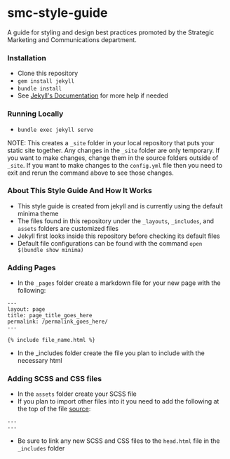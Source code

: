 # smc-style-guide
A guide for styling and design best practices promoted by the Strategic Marketing and Communications department.

### Installation
- Clone this repository
- `gem install jekyll`
- `bundle install`
- See [Jekyll's Documentation](https://jekyllrb.com/docs/home/) for more help if needed

### Running Locally
- `bundle exec jekyll serve`

NOTE: This creates a `_site` folder in your local repository that puts your static site together. Any changes in the `_site` folder are only temporary. If you want to make changes, change them in the source folders outside of `_site`. If you want to make changes to the `config.yml` file then you need to exit and rerun the command above to see those changes.

### About This Style Guide And How It Works
- This style guide is created from jekyll and is currently using the default minima theme
- The files found in this repository under the `_layouts`, `_includes`, and `assets` folders are customized files
- Jekyll first looks inside this repository before checking its default files
- Default file configurations can be found with the command `open $(bundle show minima)`

### Adding Pages
- In the `_pages` folder create a markdown file for your new page with the following:
```
---
layout: page
title: page_title_goes_here
permalink: /permalink_goes_here/
---

{% include file_name.html %}
```
- In the _includes folder create the file you plan to include with the necessary html

### Adding SCSS and CSS files
- In the `assets` folder create your SCSS file
- If you plan to import other files into it you need to add the following at the top of the file [source](https://jekyllrb.com/docs/assets/):
```
---
---
``` 
- Be sure to link any new SCSS and CSS files to the `head.html` file in the `_includes` folder